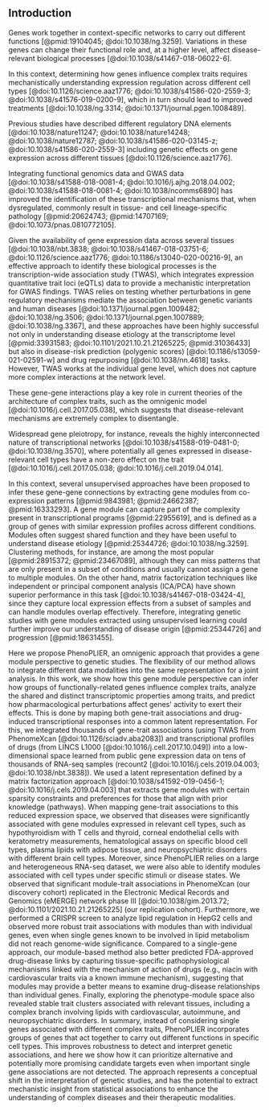 ## Introduction

Genes work together in context-specific networks to carry out different functions [@pmid:19104045; @doi:10.1038/ng.3259].
Variations in these genes can change their functional role and, at a higher level, affect disease-relevant biological processes [@doi:10.1038/s41467-018-06022-6].
<!--  -->
In this context, determining how genes influence complex traits requires mechanistically understanding expression regulation across different cell types [@doi:10.1126/science.aaz1776; @doi:10.1038/s41586-020-2559-3; @doi:10.1038/s41576-019-0200-9], which in turn should lead to improved treatments [@doi:10.1038/ng.3314; @doi:10.1371/journal.pgen.1008489].
<!--  -->
Previous studies have described different regulatory DNA elements [@doi:10.1038/nature11247; @doi:10.1038/nature14248; @doi:10.1038/nature12787; @doi:10.1038/s41586-020-03145-z; @doi:10.1038/s41586-020-2559-3] including genetic effects on gene expression across different tissues [@doi:10.1126/science.aaz1776].
<!--  -->
Integrating functional genomics data and GWAS data [@doi:10.1038/s41588-018-0081-4; @doi:10.1016/j.ajhg.2018.04.002; @doi:10.1038/s41588-018-0081-4; @doi:10.1038/ncomms6890] has improved the identification of these transcriptional mechanisms that, when dysregulated, commonly result in tissue- and cell lineage-specific pathology [@pmid:20624743; @pmid:14707169; @doi:10.1073/pnas.0810772105].


Given the availability of gene expression data across several tissues [@doi:10.1038/nbt.3838; @doi:10.1038/s41467-018-03751-6; @doi:10.1126/science.aaz1776; @doi:10.1186/s13040-020-00216-9], an effective approach to identify these biological processes is the transcription-wide association study (TWAS), which integrates expression quantitative trait loci (eQTLs) data to provide a mechanistic interpretation for GWAS findings.
TWAS relies on testing whether perturbations in gene regulatory mechanisms mediate the association between genetic variants and human diseases [@doi:10.1371/journal.pgen.1009482; @doi:10.1038/ng.3506; @doi:10.1371/journal.pgen.1007889; @doi:10.1038/ng.3367], and these approaches have been highly successful not only in understanding disease etiology at the transcriptome level [@pmid:33931583; @doi:10.1101/2021.10.21.21265225; @pmid:31036433] but also in disease-risk prediction (polygenic scores) [@doi:10.1186/s13059-021-02591-w] and drug repurposing [@doi:10.1038/nn.4618] tasks.
However, TWAS works at the individual gene level, which does not capture more complex interactions at the network level.


These gene-gene interactions play a key role in current theories of the architecture of complex traits, such as the omnigenic model [@doi:10.1016/j.cell.2017.05.038], which suggests that disease-relevant mechanisms are extremely complex to disentangle.
<!-- These mechanisms, however, are thought to be extremely complex to disentangle given current models of the architecture of complex traits [] which highlight the key role of gene-gene interactions. -->
Widespread gene pleiotropy, for instance, reveals the highly interconnected nature of transcriptional networks [@doi:10.1038/s41588-019-0481-0; @doi:10.1038/ng.3570], where potentially all genes expressed in disease-relevant cell types have a non-zero effect on the trait [@doi:10.1016/j.cell.2017.05.038; @doi:10.1016/j.cell.2019.04.014].
<!-- This adds another layer of complexity that complicates the interpretation of genetic effects and hampers translational efforts. -->
In this context, several unsupervised approaches have been proposed to infer these gene-gene connections by extracting gene modules from co-expression patterns [@pmid:9843981; @pmid:24662387; @pmid:16333293].
A gene module can capture part of the complexity present in transcriptional programs [@pmid:22955619], and is defined as a group of genes with similar expression profiles across different conditions.
Modules often suggest shared function and they have been useful to understand disease etiology [@pmid:25344726; @doi:10.1038/ng.3259].
Clustering methods, for instance, are among the most popular [@pmid:28915372; @pmid:23467089], although they can miss patterns that are only present in a subset of conditions and usually cannot assign a gene to multiple modules.
On the other hand, matrix factorization techniques like independent or principal component analysis (ICA/PCA) have shown superior performance in this task [@doi:10.1038/s41467-018-03424-4], since they capture local expression effects from a subset of samples and can handle modules overlap effectively.
Therefore, integrating genetic studies with gene modules extracted using unsupervised learning could further improve our understanding of disease origin [@pmid:25344726] and progression [@pmid:18631455].


Here we propose PhenoPLIER, an omnigenic approach that provides a gene module perspective to genetic studies.
The flexibility of our method allows to integrate different data modalities into the same representation for a joint analysis.
In this work, we show how this gene module perspective can infer how groups of functionally-related genes influence complex traits, analyze the shared and distinct transcriptomic properties among traits, and predict how pharmacological perturbations affect genes' activity to exert their effects.
This is done by maping both gene-trait associations and drug-induced transcriptional responses into a common latent representation.
For this, we integrated thousands of gene-trait associations (using TWAS from PhenomeXcan [@doi:10.1126/sciadv.aba2083]) and transcriptional profiles of drugs (from LINCS L1000 [@doi:10.1016/j.cell.2017.10.049]) into a low-dimensional space learned from public gene expression data on tens of thousands of RNA-seq samples (recount2 [@doi:10.1016/j.cels.2019.04.003; @doi:10.1038/nbt.3838]).
We used a latent representation defined by a matrix factorization approach [@doi:10.1038/s41592-019-0456-1; @doi:10.1016/j.cels.2019.04.003] that extracts gene modules with certain sparsity constraints and preferences for those that align with prior knowledge (pathways).
When mapping gene-trait associations to this reduced expression space, we observed that diseases were significantly associated with gene modules expressed in relevant cell types, such as hypothyroidism with T cells and thyroid, corneal endothelial cells with keratometry measurements, hematological assays on specific blood cell types, plasma lipids with adipose tissue, and neuropsychiatric disorders with different brain cell types.
Moreover, since PhenoPLIER relies on a large and heterogeneous RNA-seq dataset, we were also able to identify modules associated with cell types under specific stimuli or disease states.
We observed that significant module-trait associations in PhenomeXcan (our discovery cohort) replicated in the Electronic Medical Records and Genomics (eMERGE) network phase III [@doi:10.1038/gim.2013.72; @doi:10.1101/2021.10.21.21265225] (our replication cohort).
Furthermore, we performed a CRISPR screen to analyze lipid regulation in HepG2 cells and observed more robust trait associations with modules than with individual genes, even when single genes known to be involved in lipid metabolism did not reach genome-wide significance.
Compared to a single-gene approach, our module-based method also better predicted FDA-approved drug-disease links by capturing tissue-specific pathophysiological mechanisms linked with the mechanism of action of drugs (e.g., niacin with cardiovascular traits via a known immune mechanism), suggesting that modules may provide a better means to examine drug-disease relationships than individual genes.
Finally, exploring the phenotype-module space also revealed stable trait clusters associated with relevant tissues, including a complex branch involving lipids with cardiovascular, autoimmune, and neuropsychiatric disorders.
In summary, instead of considering single genes associated with different complex traits, PhenoPLIER incorporates groups of genes that act together to carry out different functions in specific cell types.
This improves robustness to detect and interpret genetic associations, and here we show how it can prioritize alternative and potentially more promising candidate targets even when important single gene associations are not detected.
The approach represents a conceptual shift in the interpretation of genetic studies, and has the potential to extract mechanistic insight from statistical associations to enhance the understanding of complex diseases and their therapeutic modalities.




<!-- PhenoPLIER provides a regression framework to compute an association between a gene module and a trait, a clustering approach to learn groups of traits influenced by the same modules, and drug repurposing framework based -->


<!-- Here we propose PhenoPLIER, an omnigenic approach that integrates gene modules with TWAS summary statistics and also drug-induced transcriptional profiles.
Ph -->


<!-- Previous studies have described regulatory DNA elements, including chromatin-state annotations [@doi:10.1038/nature11247; @doi:10.1038/nature14248], high-resolution enhancers [@doi:10.1038/nature12787; @doi:10.1038/s41586-020-03145-z], DNase I hypersensitivity maps [@doi:10.1038/s41586-020-2559-3], and genetic effects on gene expression across different tissues [@doi:10.1126/science.aaz1776].
Integrating functional genomics data and GWAS data [@doi:10.1016/j.ajhg.2018.04.002] has improved the identification of these transcriptional mechanisms that, when dysregulated, commonly result in tissue- and cell lineage-specific pathology. -->


<!-- Given the availability of gene expression data across several tissues [@doi:10.1038/nbt.3838; @doi:10.1038/s41467-018-03751-6; @doi:10.1126/science.aaz1776; @doi:10.1186/s13040-020-00216-9], an effective approach to identify these biological processes is the transcription-wide association study (TWAS), which integrates expression quantitative trait loci (eQTLs) data to provide a mechanistic interpretation for GWAS findings. -->


<!-- MAYBE HERE: reference that eQTLs are better than proximity based measures -->
<!-- TWAS relies on testing whether perturbations in gene regulatory mechanisms mediate the association between genetic variants and human diseases [@doi:10.1371/journal.pgen.1009482; @doi:10.1038/ng.3506; @doi:10.1371/journal.pgen.1007889; @doi:10.1038/ng.3367]. -->
<!-- MAYBE SAY: however, TWAS alone does not include information about gene networks -->

<!-- MAYBE THIS COULD GO TO THE DISCUSSION: -->
<!-- However, TWAS has not reliably detected tissue-specific effects because eQTLs are commonly shared across tissues [@doi:10.1016/j.ajhg.2017.01.031; @doi:10.1038/s41588-018-0081-4].
This sharing makes it challenging to identify the tissue or tissues that are etiologically relevant. -->

<!-- SAY HERE that these methods do not scale to larger datasets -->
<!-- Existing methods that connect GWAS findings with gene expression data can infer disease-relevant tissues and cell types [@doi:10.1038/s41588-018-0081-4; @doi:10.1016/j.ajhg.2011.09.002; @doi:10.1093/bioinformatics/btu326; @doi:10.1038/ng.3598; @doi:10.1038/ncomms6890; @doi:10.1038/ng.3981], but they generally rely on small sets of expression data compared with the total number of RNA-seq samples that are increasingly available [@doi:10.1038/s41467-018-03751-6; @doi:10.1038/nbt.3838]. -->

<!-- Moreover, widespread gene pleiotropy across complex traits reveals the highly interconnected nature of transcriptional networks [@doi:10.1038/s41588-019-0481-0; @doi:10.1038/ng.3570], where potentially all genes expressed in disease-relevant cell types have a non-zero effect [@doi:10.1016/j.cell.2017.05.038; @doi:10.1016/j.cell.2019.04.014].
Consequently, this complicates the interpretation of genetic effects and hampers translational efforts. -->


<!-- We propose PhenoPLIER, a polygenic approach that infers how groups of functionally-related genes influence complex traits, and how pharmacological perturbations affect these genes' activity to exert their effects.
The approach maps both gene-trait associations and drug-induced transcriptional responses into a common representation for a joint analysis.
For this, we integrated more than 4,000 gene-trait associations (using TWAS from PhenomeXcan [@doi:10.1126/sciadv.aba2083]) and transcriptional profiles of drugs (LINCS L1000 [@doi:10.1016/j.cell.2017.10.049]) into a low-dimensional space learned from public gene expression data on tens of thousands of RNA-seq samples (recount2 [@doi:10.1016/j.cels.2019.04.003; @doi:10.1038/nbt.3838]).
We used a latent representation defined by a computational approach [@doi:10.1038/s41592-019-0456-1] that learns recurrent gene co-expression patterns with certain sparsity constraints and preferences for those that align with prior knowledge (pathways).
This low-dimensional space comprised features representing groups of genes (gene modules) with coordinated expression across different tissues and cell types.
When mapping gene-trait associations to this reduced expression space, we observed that diseases were significantly associated with gene modules expressed in relevant cell types, such as hypothyroidism with T cells and thyroid, corneal endothelial cells with keratometry measurements, hematological assays on specific blood cell types, plasma lipids with adipose tissue, and neuropsychiatric disorders with different brain cell types.
Moreover, since we rely on a large and heterogeneous RNA-seq dataset, we were also able to identify modules associated with cell types under specific stimuli or disease states.
We replicated gene module associations with cardiovascular and autoimmune diseases in the Electronic Medical Records and Genomics (eMERGE) network phase III [@doi:10.1038/gim.2013.72; @doi:10.1101/2021.10.21.21265225].
Furthermore, we performed a CRISPR screen to analyze lipid regulation in HepG2 cells and observed more robust trait associations with modules than with individual genes, even when single genes known to be involved in lipid metabolism did not reach genome-wide significance. -->
<!-- Since our approach incorporates groups of genes associated with a phenotype instead single genes, it was also more robust in finding meaningful gene module-trait associations, even when individual genes involved in lipid metabolism did not reach genome-wide significance in lipid-related traits. -->
<!-- Compared to a single-gene approach, our module-based method also better predicted FDA-approved drug-disease links by capturing tissue-specific pathophysiological mechanisms linked with the mechanism of action of drugs (e.g., niacin with cardiovascular traits via a known immune mechanism), suggesting that modules may provide a better means to examine drug-disease relationships than individual genes.
Finally, exploring the phenotype-module space also revealed stable trait clusters associated with relevant tissues, including a complex branch involving lipids with cardiovascular, autoimmune, and neuropsychiatric disorders.
In summary, instead of considering single genes associated with different complex traits, PhenoPLIER incorporates groups of genes that act together to carry out different functions in specific cell types.
This improves robustness to detect and interpret genetic associations, and here we show how it can prioritize alternative and potentially more promising candidate targets when important single gene associations are not detected.
The approach represents a conceptual shift in the interpretation of genetic studies, and has the potential to extract mechanistic insight from statistical associations to enhance the understanding of complex diseases and their therapeutic modalities. -->
